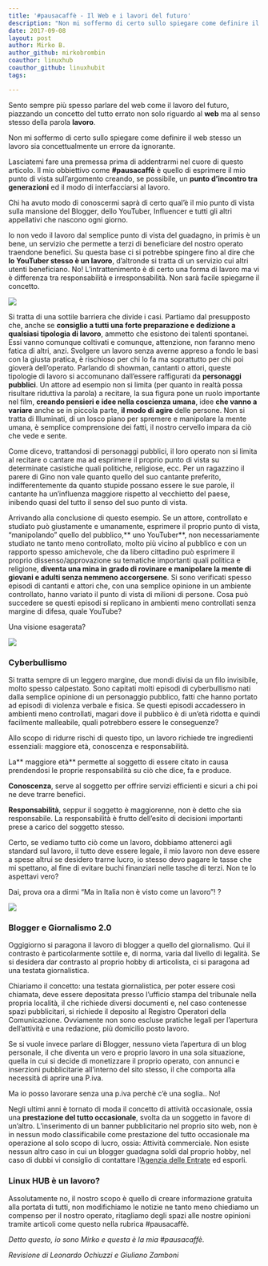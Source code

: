 ```yaml
---
title: '#pausacaffè - Il Web e i lavori del futuro'
description: "Non mi soffermo di certo sullo spiegare come definire il web stesso un lavoro sia concettualmente un errore da ignorante."
date: 2017-09-08
layout: post
author: Mirko B.
author_github: mirkobrombin
coauthor: linuxhub
coauthor_github: linuxhubit
tags:

---
```

Sento sempre più spesso parlare del web come il lavoro del futuro, piazzando un concetto del tutto errato non solo riguardo  al **web** ma al senso stesso della parola **lavoro**.

Non mi soffermo di certo sullo spiegare come definire il web stesso un lavoro sia concettualmente un errore da ignorante.

Lasciatemi fare una premessa prima di addentrarmi nel cuore di questo articolo. Il mio obbiettivo come **#pausacaffè** è quello di esprimere il mio punto di vista sull’argomento creando, se possibile, un **punto d’incontro tra generazioni** ed il modo di interfacciarsi al lavoro.

Chi ha avuto modo di conoscermi saprà di certo qual’è il mio punto di vista sulla mansione del Blogger, dello YouTuber, Influencer e tutti gli altri appellativi che nascono ogni giorno.

Io non vedo il lavoro dal semplice punto di vista del guadagno, in primis è un bene, un servizio che permette a terzi di beneficiare del nostro operato traendone benefici. Su questa base ci si potrebbe spingere fino al dire che **lo YouTuber stesso è un lavoro**, d’altronde si tratta di un servizio cui altri utenti beneficiano. No! L’intrattenimento è di certo una forma di lavoro ma vi è differenza tra responsabilità e irresponsabilità. Non sarà facile spiegarne il concetto.

![](https://linuxhub.it/wordpress/wp-content/uploads/2017/09/Schermata-del-2017-09-08-22.16.36.png)

Si tratta di una sottile barriera che divide i casi. Partiamo dal presupposto che, anche se **consiglio a tutti una forte preparazione e dedizione a qualsiasi tipologia di lavoro**, ammetto che esistono dei talenti spontanei.  Essi vanno comunque coltivati e comunque, attenzione, non faranno meno fatica di altri, anzi. Svolgere un lavoro senza averne appreso a fondo le basi con la giusta pratica, è rischioso per chi lo fa ma soprattutto per chi poi gioverà dell’operato. Parlando di showman, cantanti o attori, queste tipologie di lavoro si accomunano dall’essere raffigurati da **personaggi pubblici**. Un attore ad esempio non si limita (per quanto in realtà possa risultare riduttiva la parola) a recitare, la sua figura pone un ruolo importante nel film, **creando pensieri e idee nella coscienza umana**, idee **che vanno a variare** anche se in piccola parte, **il modo di agire** delle persone. Non si tratta di Illuminati, di un losco piano per spremere e manipolare la mente umana, è semplice comprensione dei fatti, il nostro cervello impara da ciò che vede e sente.

Come dicevo, trattandosi di personaggi pubblici, il loro operato non si limita al recitare o cantare ma ad esprimere il proprio punto di vista su determinate casistiche quali politiche, religiose, ecc. Per un ragazzino il parere di Gino non vale quanto quello del suo cantante preferito, indifferentemente da quanto stupide possano essere le sue parole, il cantante ha un’influenza maggiore rispetto al vecchietto del paese, inibendo quasi del tutto il senso del suo punto di vista.

Arrivando alla conclusione di questo esempio. Se un attore, controllato e studiato può giustamente e umanamente, esprimere il proprio punto di vista, “manipolando” quello del pubblico,** uno YouTuber**, non necessariamente studiato ne tanto meno controllato, molto più vicino al pubblico e con un rapporto spesso amichevole, che da libero cittadino può esprimere il proprio dissenso/approvazione su tematiche importanti quali politica e religione, **diventa una mina in grado di rovinare e manipolare la mente di giovani e adulti senza nemmeno accorgersene**. Si sono verificati spesso episodi di cantanti e attori che, con una semplice opinione in un ambiente controllato, hanno variato il punto di vista di milioni di persone. Cosa può succedere se questi episodi si replicano in ambienti meno controllati senza margine di difesa, quale YouTube?

Una visione esagerata?

![](https://linuxhub.it/wordpress/wp-content/uploads/2017/09/Schermata-del-2017-09-08-22.14.10.png)

### Cyberbullismo

Si tratta sempre di un leggero margine, due mondi divisi da un filo invisibile, molto spesso calpestato. Sono capitati molti episodi di cyberbullismo nati dalla semplice opinione di un personaggio pubblico, fatti che hanno portato ad episodi di violenza verbale e fisica. Se questi episodi accadessero in ambienti meno controllati, magari dove il pubblico è di un’età ridotta e quindi facilmente malleabile, quali potrebbero essere le conseguenze?

Allo scopo di ridurre rischi di questo tipo, un lavoro richiede tre ingredienti essenziali: maggiore età, conoscenza e responsabilità.

La** maggiore età** permette al soggetto di essere citato in causa prendendosi le proprie responsabilità su ciò che dice, fa e produce.

**Conoscenza**, serve al soggetto per offrire servizi efficienti e sicuri a chi poi ne deve trarre benefici.

**Responsabilità**, seppur il soggetto è maggiorenne, non è detto che sia responsabile. La responsabilità è frutto dell’esito di decisioni importanti prese a carico del soggetto stesso.

Certo, se vediamo tutto ciò come un lavoro, dobbiamo attenerci agli standard sul lavoro, il tutto deve essere legale, il mio lavoro non deve essere a spese altrui se desidero trarne lucro, io stesso devo pagare le tasse che mi spettano, al fine di evitare buchi finanziari nelle tasche di terzi. Non te lo aspettavi vero?

Dai, prova ora a dirmi “Ma in Italia non è visto come un lavoro”! ?

![](https://linuxhub.it/wordpress/wp-content/uploads/2017/09/Schermata-del-2017-09-08-22.13.31.png)

### Blogger e Giornalismo 2.0

Oggigiorno si paragona il lavoro di blogger a quello del giornalismo. Qui il contrasto è particolarmente sottile e, di norma, varia dal livello di legalità. Se si desidera dar contrasto al proprio hobby di articolista, ci si paragona ad una testata giornalistica.

Chiariamo il concetto: una testata giornalistica, per poter essere così chiamata, deve essere depositata presso l’ufficio stampa del tribunale nella propria località, il che richiede diversi documenti e, nel caso contenesse spazi pubblicitari, si richiede il deposito al Registro Operatori della Comunicazione. Ovviamente non sono escluse pratiche legali per l’apertura dell’attività e una redazione, più domicilio posto lavoro.

Se si vuole invece parlare di Blogger, nessuno vieta l’apertura di un blog personale, il che diventa un vero e proprio lavoro in una sola situazione, quella in cui si decide di monetizzare il proprio operato, con annunci e inserzioni pubblicitarie all’interno del sito stesso, il che comporta alla necessità di aprire una P.iva.

Ma io posso lavorare senza una p.iva perchè c’è una soglia.. No!

Negli ultimi anni è tornato di moda il concetto di attività occasionale, ossia una **prestazione del tutto occasionale**, svolta da un soggetto in favore di un’altro. L’inserimento di un banner pubblicitario nel proprio sito web, non è in nessun modo classificabile come prestazione del tutto occasionale ma operazione al solo scopo di lucro, ossia: Attività commerciale. Non esiste nessun altro caso in cui un blogger guadagna soldi dal proprio hobby, nel caso di dubbi vi consiglio di contattare l’[Agenzia delle Entrate](http://www.agenziaentrate.gov.it/wps/portal/entrate/contatta) ed esporli.

### Linux HUB è un lavoro?

Assolutamente no, il nostro scopo è quello di creare informazione gratuita alla portata di tutti, non modifichiamo le notizie ne tanto meno chiediamo un compenso per il nostro operato, ritagliamo degli spazi alle nostre opinioni tramite articoli come questo nella rubrica #pausacaffè.

_Detto questo, io sono Mirko e questa è la mia #pausacaffè._

_Revisione di Leonardo Ochiuzzi e Giuliano Zamboni_